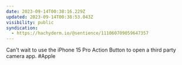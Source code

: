 ```yaml
---
date: 2023-09-14T00:38:16.229Z
updated: 2023-09-14T00:38:53.043Z
visibility: public
syndication:
  - https://hachyderm.io/@sentience/111060709059647357
---
```


Can't wait to use the iPhone 15 Pro Action Button to open a third party camera app. #Apple
